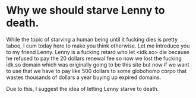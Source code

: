 # Why we should starve Lenny to death.


While the topic of starving a human being until it fucking dies is pretty taboo, I cum today here to make you think otherwise. Let me introduce you to my friend Lenny. Lenny is a fucking retard who let <idk.so> die because he refused to pay the 20 dollars renewal fee so now we lost the fucking idk.so domain which was originally going to be this site but now if we want to use that we have to pay like 500 dollars to some globohomo corpo that wastes thousands of dollars a year buying up expired domains.

Due to this, I suggest the idea of letting Lenny starve to death.
